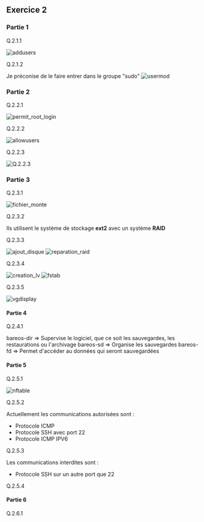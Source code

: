## Exercice 2

### Partie 1

Q.2.1.1

![addusers]()

Q.2.1.2

Je préconise de le faire entrer dans le groupe "sudo"
![usermod]()

### Partie 2

Q.2.2.1

![permit_root_login]()

Q.2.2.2

![allowusers]()

Q.2.2.3

![Q.2.2.3]()

### Partie 3

Q.2.3.1

![fichier_monte]()

Q.2.3.2

Ils utilisent le système de stockage **ext2** avec un système **RAID**

Q.2.3.3

![ajout_disque]()
![reparation_raid]()

Q.2.3.4

![creation_lv]()
![fstab]()

Q.2.3.5

![vgdisplay]()

#### Partie 4

Q.2.4.1

bareos-dir => Supervise le logiciel, que ce soit les sauvegardes, les restaurations ou l'archivage
bareos-sd => Organise les sauvegardes
bareos-fd => Permet d'accéder au données qui seront sauvegardées

#### Partie 5

Q.2.5.1

![nftable]()

Q.2.5.2

Actuellement les communications autorisées sont :
- Protocole ICMP
- Protocole SSH avec port 22
- Protocole ICMP IPV6

Q.2.5.3

Les communications interdites sont :
- Protocole SSH sur un autre port que 22


Q.2.5.4


#### Partie 6

Q.2.6.1

